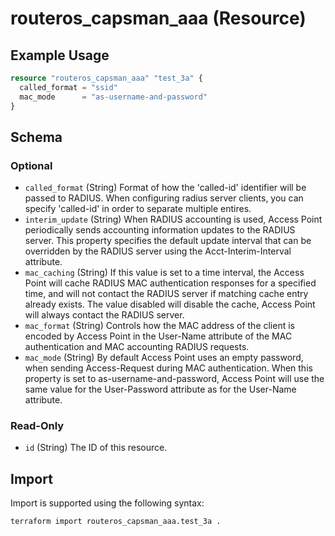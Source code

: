 # routeros_capsman_aaa (Resource)


## Example Usage
```terraform
resource "routeros_capsman_aaa" "test_3a" {
  called_format = "ssid"
  mac_mode      = "as-username-and-password"
}
```

<!-- schema generated by tfplugindocs -->
## Schema

### Optional

- `called_format` (String) Format of how the 'called-id' identifier will be passed to RADIUS. When configuring radius server clients, you can specify 'called-id' in order to separate multiple entires.
- `interim_update` (String) When RADIUS accounting is used, Access Point periodically sends accounting information updates to the RADIUS server. This property specifies the default update interval that can be overridden by the RADIUS server using the Acct-Interim-Interval attribute.
- `mac_caching` (String) If this value is set to a time interval, the Access Point will cache RADIUS MAC authentication responses for a specified time, and will not contact the RADIUS server if matching cache entry already exists. The value disabled will disable the cache, Access Point will always contact the RADIUS server.
- `mac_format` (String) Controls how the MAC address of the client is encoded by Access Point in the User-Name attribute of the MAC authentication and MAC accounting RADIUS requests.
- `mac_mode` (String) By default Access Point uses an empty password, when sending Access-Request during MAC authentication. When this property is set to as-username-and-password, Access Point will use the same value for the User-Password attribute as for the User-Name attribute.

### Read-Only

- `id` (String) The ID of this resource.

## Import
Import is supported using the following syntax:
```shell
terraform import routeros_capsman_aaa.test_3a .
```
